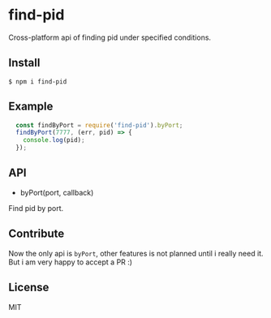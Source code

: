 # find-pid
Cross-platform api of finding pid under specified conditions.

## Install
`$ npm i find-pid`

## Example
```js
  const findByPort = require('find-pid').byPort;
  findByPort(7777, (err, pid) => {
    console.log(pid);
  });
```

## API

- byPort(port, callback)

Find pid by port.

## Contribute
Now the only api is `byPort`, other features is not planned until i
really need it. But i am very happy to accept a PR :)

## License
MIT
